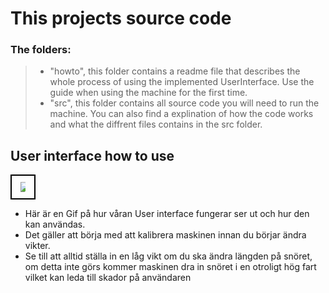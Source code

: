 # This projects source code 

### The folders:
> + "howto", this folder contains a readme file that describes the whole process of using the implemented UserInterface. Use the guide when using the machine for the first time.
> + "src", this folder contains all source code you will need to run the machine. You can also find a explination of how the code works and what the diffrent files contains in the src folder.

## User interface how to use
<div align = "center" style="border: 2px solid black; display: inline-block; padding: 10px;">
  <img src = "https://raw.githubusercontent.com/HugoPersson01/Project-Course-2-KTH-Digital-Training-Equipment/main/pictures/test2.gif" style = "max-width: 50%;">
</div>
<ul>  
  <li> Här är en Gif på hur våran User interface fungerar ser ut och hur den kan användas.  </li>
  <li> Det gäller att börja med att kalibrera maskinen innan du börjar ändra vikter. </li>
  <li> Se till att alltid ställa in en låg vikt om du ska ändra längden på snöret, om detta inte görs kommer maskinen dra in           snöret i en otroligt hög fart vilket kan leda till skador på användaren </li> 
</ul> 
